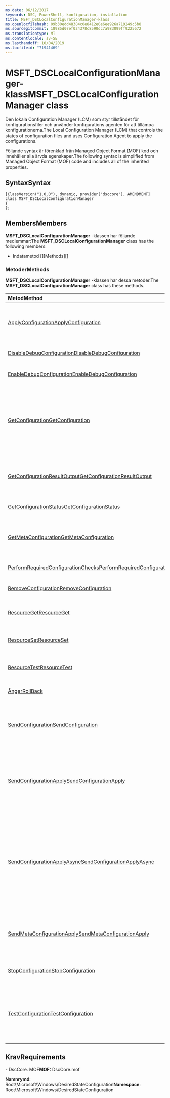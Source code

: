 ```yaml
---
ms.date: 06/12/2017
keywords: DSC, PowerShell, konfiguration, installation
title: MSFT_DSCLocalConfigurationManager-klass
ms.openlocfilehash: 09b30edd48384c0e8412e0e6ee926a719249c5b8
ms.sourcegitcommit: 18985d07ef024378c8590dc7a983099ff9225672
ms.translationtype: MT
ms.contentlocale: sv-SE
ms.lasthandoff: 10/04/2019
ms.locfileid: "71941469"
---
```

# <a name="msft_dsclocalconfigurationmanager-class"></a><span data-ttu-id="b04ae-103">MSFT_DSCLocalConfigurationManager-klass</span><span class="sxs-lookup"><span data-stu-id="b04ae-103">MSFT_DSCLocalConfigurationManager class</span></span>

<span data-ttu-id="b04ae-104">Den lokala Configuration Manager (LCM) som styr tillståndet för konfigurationsfiler och använder konfigurations agenten för att tillämpa konfigurationerna.</span><span class="sxs-lookup"><span data-stu-id="b04ae-104">The Local Configuration Manager (LCM) that controls the states of configuration files and uses Configuration Agent to apply the configurations.</span></span>

<span data-ttu-id="b04ae-105">Följande syntax är förenklad från Managed Object Format (MOF) kod och innehåller alla ärvda egenskaper.</span><span class="sxs-lookup"><span data-stu-id="b04ae-105">The following syntax is simplified from Managed Object Format (MOF) code and includes all of the inherited properties.</span></span>

## <a name="syntax"></a><span data-ttu-id="b04ae-106">Syntax</span><span class="sxs-lookup"><span data-stu-id="b04ae-106">Syntax</span></span>

```
[ClassVersion("1.0.0"), dynamic, provider("dsccore"), AMENDMENT]
class MSFT_DSCLocalConfigurationManager
{
};
```

## <a name="members"></a><span data-ttu-id="b04ae-107">Members</span><span class="sxs-lookup"><span data-stu-id="b04ae-107">Members</span></span>

<span data-ttu-id="b04ae-108">**MSFT_DSCLocalConfigurationManager** -klassen har följande medlemmar:</span><span class="sxs-lookup"><span data-stu-id="b04ae-108">The **MSFT_DSCLocalConfigurationManager** class has the following members:</span></span>

- <span data-ttu-id="b04ae-109">Indatametod []</span><span class="sxs-lookup"><span data-stu-id="b04ae-109">[Methods][]</span></span>

### <a name="methods"></a><span data-ttu-id="b04ae-110">Metoder</span><span class="sxs-lookup"><span data-stu-id="b04ae-110">Methods</span></span>

<span data-ttu-id="b04ae-111">**MSFT_DSCLocalConfigurationManager** -klassen har dessa metoder.</span><span class="sxs-lookup"><span data-stu-id="b04ae-111">The **MSFT_DSCLocalConfigurationManager** class has these methods.</span></span>

|<span data-ttu-id="b04ae-112">Metod</span><span class="sxs-lookup"><span data-stu-id="b04ae-112">Method</span></span> |<span data-ttu-id="b04ae-113">Beskrivning</span><span class="sxs-lookup"><span data-stu-id="b04ae-113">Description</span></span> |
|:--- |:---|
| [<span data-ttu-id="b04ae-114">ApplyConfiguration</span><span class="sxs-lookup"><span data-stu-id="b04ae-114">ApplyConfiguration</span></span>](msft-dsclocalconfigurationmanager-applyconfiguration.md)| <span data-ttu-id="b04ae-115">Använder konfigurations agenten för att tillämpa den konfiguration som väntar.</span><span class="sxs-lookup"><span data-stu-id="b04ae-115">Uses the Configuration Agent to apply the configuration that is pending.</span></span>|
| [<span data-ttu-id="b04ae-116">DisableDebugConfiguration</span><span class="sxs-lookup"><span data-stu-id="b04ae-116">DisableDebugConfiguration</span></span>](msft-dsclocalconfigurationmanager-disabledebugconfiguration.md)| <span data-ttu-id="b04ae-117">Inaktiverar fel sökning av DSC-resurs.</span><span class="sxs-lookup"><span data-stu-id="b04ae-117">Disables DSC resource debugging.</span></span>|
| [<span data-ttu-id="b04ae-118">EnableDebugConfiguration</span><span class="sxs-lookup"><span data-stu-id="b04ae-118">EnableDebugConfiguration</span></span>](msft-dsclocalconfigurationmanager-enabledebugconfiguration.md)| <span data-ttu-id="b04ae-119">Aktiverar fel sökning av DSC-resurs.</span><span class="sxs-lookup"><span data-stu-id="b04ae-119">Enables DSC resource debugging.</span></span>|
| [<span data-ttu-id="b04ae-120">GetConfiguration</span><span class="sxs-lookup"><span data-stu-id="b04ae-120">GetConfiguration</span></span>](msft-dsclocalconfigurationmanager-getconfiguration.md)| <span data-ttu-id="b04ae-121">Skickar konfigurations dokumentet till den hanterade noden och använder **Get** -metoden för konfigurations agenten för att tillämpa konfigurationen.</span><span class="sxs-lookup"><span data-stu-id="b04ae-121">Sends the configuration document to the managed node and uses the **Get** method of the Configuration Agent to apply the configuration.</span></span>|
| [<span data-ttu-id="b04ae-122">GetConfigurationResultOutput</span><span class="sxs-lookup"><span data-stu-id="b04ae-122">GetConfigurationResultOutput</span></span>](msft-dsclocalconfigurationmanager-getconfigurationresultoutput.md)| <span data-ttu-id="b04ae-123">Hämtar konfigurations agentens utdata som är relaterade till ett speciellt jobb.</span><span class="sxs-lookup"><span data-stu-id="b04ae-123">Gets the Configuration Agent output relating to a specific job.</span></span>|
| [<span data-ttu-id="b04ae-124">GetConfigurationStatus</span><span class="sxs-lookup"><span data-stu-id="b04ae-124">GetConfigurationStatus</span></span>](msft-dsclocalconfigurationmanager-getconfigurationstatus.md)| <span data-ttu-id="b04ae-125">Hämta konfigurations status historik.</span><span class="sxs-lookup"><span data-stu-id="b04ae-125">Get the configuration status history.</span></span>|
| [<span data-ttu-id="b04ae-126">GetMetaConfiguration</span><span class="sxs-lookup"><span data-stu-id="b04ae-126">GetMetaConfiguration</span></span>](msft-dsclocalconfigurationmanager-getmetaconfiguration.md)| <span data-ttu-id="b04ae-127">Hämtar de LCM-inställningar som används för att kontrol lera konfigurations agenten.</span><span class="sxs-lookup"><span data-stu-id="b04ae-127">Gets the LCM settings that are used to control Configuration Agent.</span></span>|
| [<span data-ttu-id="b04ae-128">PerformRequiredConfigurationChecks</span><span class="sxs-lookup"><span data-stu-id="b04ae-128">PerformRequiredConfigurationChecks</span></span>](msft-dsclocalconfigurationmanager-performrequiredconfigurationchecks.md)| <span data-ttu-id="b04ae-129">Startar konsekvens kontrollen.</span><span class="sxs-lookup"><span data-stu-id="b04ae-129">Starts the consistency check.</span></span>|
| [<span data-ttu-id="b04ae-130">RemoveConfiguration</span><span class="sxs-lookup"><span data-stu-id="b04ae-130">RemoveConfiguration</span></span>](msft-dsclocalconfigurationmanager-removeconfiguration.md)| <span data-ttu-id="b04ae-131">Tar bort konfigurationsfilerna.</span><span class="sxs-lookup"><span data-stu-id="b04ae-131">Removes the configuration files.</span></span>|
| [<span data-ttu-id="b04ae-132">ResourceGet</span><span class="sxs-lookup"><span data-stu-id="b04ae-132">ResourceGet</span></span>](msft-dsclocalconfigurationmanager-resourceget.md)| <span data-ttu-id="b04ae-133">Anropar direkt **Get** -metoden för en DSC-resurs.</span><span class="sxs-lookup"><span data-stu-id="b04ae-133">Directly calls the **Get** method of a DSC resource.</span></span>|
| [<span data-ttu-id="b04ae-134">ResourceSet</span><span class="sxs-lookup"><span data-stu-id="b04ae-134">ResourceSet</span></span>](msft-dsclocalconfigurationmanager-resourceset.md)| <span data-ttu-id="b04ae-135">Anropar **set** -metoden för en DSC-resurs direkt.</span><span class="sxs-lookup"><span data-stu-id="b04ae-135">Directly calls the **Set** method of a DSC resource.</span></span>|
| [<span data-ttu-id="b04ae-136">ResourceTest</span><span class="sxs-lookup"><span data-stu-id="b04ae-136">ResourceTest</span></span>](msft-dsclocalconfigurationmanager-resourcetest.md)| <span data-ttu-id="b04ae-137">Anropar direkt **test** metoden för en DSC-resurs.</span><span class="sxs-lookup"><span data-stu-id="b04ae-137">Directly calls the **Test** method of a DSC resource.</span></span>|
| [<span data-ttu-id="b04ae-138">Ånger</span><span class="sxs-lookup"><span data-stu-id="b04ae-138">RollBack</span></span>](msft-dsclocalconfigurationmanager-rollback.md)| <span data-ttu-id="b04ae-139">Återställer till en tidigare konfiguration.</span><span class="sxs-lookup"><span data-stu-id="b04ae-139">Rolls back to a previous configuration.</span></span>|
| [<span data-ttu-id="b04ae-140">SendConfiguration</span><span class="sxs-lookup"><span data-stu-id="b04ae-140">SendConfiguration</span></span>](msft-dsclocalconfigurationmanager-sendconfiguration.md)| <span data-ttu-id="b04ae-141">Skickar konfigurations dokumentet till den hanterade noden och sparar det som en väntande ändring.</span><span class="sxs-lookup"><span data-stu-id="b04ae-141">Sends the configuration document to the managed node and saves it as a pending change.</span></span>|
| [<span data-ttu-id="b04ae-142">SendConfigurationApply</span><span class="sxs-lookup"><span data-stu-id="b04ae-142">SendConfigurationApply</span></span>](msft-dsclocalconfigurationmanager-sendconfigurationapply.md)| <span data-ttu-id="b04ae-143">Skickar konfigurations dokumentet till den hanterade noden och använder konfigurations agenten för att tillämpa konfigurationen.</span><span class="sxs-lookup"><span data-stu-id="b04ae-143">Sends the configuration document to the managed node and uses the Configuration Agent to apply the configuration.</span></span>|
| [<span data-ttu-id="b04ae-144">SendConfigurationApplyAsync</span><span class="sxs-lookup"><span data-stu-id="b04ae-144">SendConfigurationApplyAsync</span></span>](msft-dsclocalconfigurationmanager-sendconfigurationapplyasync.md)| <span data-ttu-id="b04ae-145">Skicka konfigurations dokumentet till den hanterade noden och börja använda konfigurations agenten för att tillämpa konfigurationen.</span><span class="sxs-lookup"><span data-stu-id="b04ae-145">Send the configuration document to the managed node and start using the Configuration Agent to apply the configuration.</span></span> <span data-ttu-id="b04ae-146">Använd GetConfigurationResultOutput för att hämta resultatet av utdata.</span><span class="sxs-lookup"><span data-stu-id="b04ae-146">Use GetConfigurationResultOutput to retrieve result output.</span></span>|
| [<span data-ttu-id="b04ae-147">SendMetaConfigurationApply</span><span class="sxs-lookup"><span data-stu-id="b04ae-147">SendMetaConfigurationApply</span></span>](msft-dsclocalconfigurationmanager-sendmetaconfigurationapply.md)| <span data-ttu-id="b04ae-148">Anger de LCM-inställningar som används för att kontrol lera konfigurations agenten.</span><span class="sxs-lookup"><span data-stu-id="b04ae-148">Sets the LCM settings that are used to control the Configuration Agent.</span></span>|
| [<span data-ttu-id="b04ae-149">StopConfiguration</span><span class="sxs-lookup"><span data-stu-id="b04ae-149">StopConfiguration</span></span>](msft-dsclocalconfigurationmanager-stopconfiguration.md)| <span data-ttu-id="b04ae-150">Stoppar den konfiguration som pågår.</span><span class="sxs-lookup"><span data-stu-id="b04ae-150">Stops the configuration that is in progress.</span></span>|
| [<span data-ttu-id="b04ae-151">TestConfiguration</span><span class="sxs-lookup"><span data-stu-id="b04ae-151">TestConfiguration</span></span>](msft-dsclocalconfigurationmanager-testconfiguration.md)| <span data-ttu-id="b04ae-152">Skickar konfigurations dokumentet till den hanterade noden och verifierar den aktuella konfigurationen mot dokumentet.</span><span class="sxs-lookup"><span data-stu-id="b04ae-152">Sends the configuration document to the managed node and verifies the current configuration against the document.</span></span>|

## <a name="requirements"></a><span data-ttu-id="b04ae-153">Krav</span><span class="sxs-lookup"><span data-stu-id="b04ae-153">Requirements</span></span>

<span data-ttu-id="b04ae-154">**-** DscCore. MOF</span><span class="sxs-lookup"><span data-stu-id="b04ae-154">**MOF:** DscCore.mof</span></span>

<span data-ttu-id="b04ae-155">**Namnrymd**: Root\Microsoft\Windows\DesiredStateConfiguration</span><span class="sxs-lookup"><span data-stu-id="b04ae-155">**Namespace**: Root\Microsoft\Windows\DesiredStateConfiguration</span></span>

